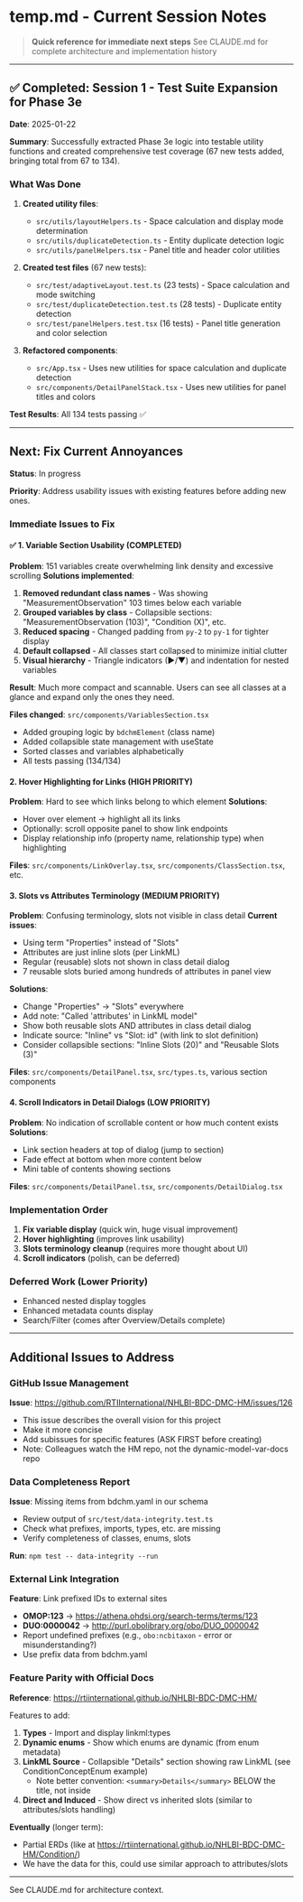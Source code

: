 # temp.md - Current Session Notes

> **Quick reference for immediate next steps**
> See CLAUDE.md for complete architecture and implementation history

---

## ✅ Completed: Session 1 - Test Suite Expansion for Phase 3e

**Date**: 2025-01-22

**Summary**: Successfully extracted Phase 3e logic into testable utility functions and created comprehensive test coverage (67 new tests added, bringing total from 67 to 134).

### What Was Done

1. **Created utility files**:
   - `src/utils/layoutHelpers.ts` - Space calculation and display mode determination
   - `src/utils/duplicateDetection.ts` - Entity duplicate detection logic
   - `src/utils/panelHelpers.tsx` - Panel title and header color utilities

2. **Created test files** (67 new tests):
   - `src/test/adaptiveLayout.test.ts` (23 tests) - Space calculation and mode switching
   - `src/test/duplicateDetection.test.ts` (28 tests) - Duplicate entity detection
   - `src/test/panelHelpers.test.tsx` (16 tests) - Panel title generation and color selection

3. **Refactored components**:
   - `src/App.tsx` - Uses new utilities for space calculation and duplicate detection
   - `src/components/DetailPanelStack.tsx` - Uses new utilities for panel titles and colors

**Test Results**: All 134 tests passing ✅

---

## Next: Fix Current Annoyances

**Status**: In progress

**Priority**: Address usability issues with existing features before adding new ones.

### Immediate Issues to Fix

#### ✅ 1. Variable Section Usability (COMPLETED)
**Problem**: 151 variables create overwhelming link density and excessive scrolling
**Solutions implemented**:
1. **Removed redundant class names** - Was showing "MeasurementObservation" 103 times below each variable
2. **Grouped variables by class** - Collapsible sections: "MeasurementObservation (103)", "Condition (X)", etc.
3. **Reduced spacing** - Changed padding from `py-2` to `py-1` for tighter display
4. **Default collapsed** - All classes start collapsed to minimize initial clutter
5. **Visual hierarchy** - Triangle indicators (▶/▼) and indentation for nested variables

**Result**: Much more compact and scannable. Users can see all classes at a glance and expand only the ones they need.

**Files changed**: `src/components/VariablesSection.tsx`
- Added grouping logic by `bdchmElement` (class name)
- Added collapsible state management with useState
- Sorted classes and variables alphabetically
- All tests passing (134/134)

#### 2. Hover Highlighting for Links (HIGH PRIORITY)
**Problem**: Hard to see which links belong to which element
**Solutions**:
- Hover over element → highlight all its links
- Optionally: scroll opposite panel to show link endpoints
- Display relationship info (property name, relationship type) when highlighting

**Files**: `src/components/LinkOverlay.tsx`, `src/components/ClassSection.tsx`, etc.

#### 3. Slots vs Attributes Terminology (MEDIUM PRIORITY)
**Problem**: Confusing terminology, slots not visible in class detail
**Current issues**:
- Using term "Properties" instead of "Slots"
- Attributes are just inline slots (per LinkML)
- Regular (reusable) slots not shown in class detail dialog
- 7 reusable slots buried among hundreds of attributes in panel view

**Solutions**:
- Change "Properties" → "Slots" everywhere
- Add note: "Called 'attributes' in LinkML model"
- Show both reusable slots AND attributes in class detail dialog
- Indicate source: "Inline" vs "Slot: id" (with link to slot definition)
- Consider collapsible sections: "Inline Slots (20)" and "Reusable Slots (3)"

**Files**: `src/components/DetailPanel.tsx`, `src/types.ts`, various section components

#### 4. Scroll Indicators in Detail Dialogs (LOW PRIORITY)
**Problem**: No indication of scrollable content or how much content exists
**Solutions**:
- Link section headers at top of dialog (jump to section)
- Fade effect at bottom when more content below
- Mini table of contents showing sections

**Files**: `src/components/DetailPanel.tsx`, `src/components/DetailDialog.tsx`

### Implementation Order

1. **Fix variable display** (quick win, huge visual improvement)
2. **Hover highlighting** (improves link usability)
3. **Slots terminology cleanup** (requires more thought about UI)
4. **Scroll indicators** (polish, can be deferred)

### Deferred Work (Lower Priority)

- Enhanced nested display toggles
- Enhanced metadata counts display
- Search/Filter (comes after Overview/Details complete)

---

## Additional Issues to Address

### GitHub Issue Management
**Issue**: https://github.com/RTIInternational/NHLBI-BDC-DMC-HM/issues/126
- This issue describes the overall vision for this project
- Make it more concise
- Add subissues for specific features (ASK FIRST before creating)
- Note: Colleagues watch the HM repo, not the dynamic-model-var-docs repo

### Data Completeness Report
**Issue**: Missing items from bdchm.yaml in our schema
- Review output of `src/test/data-integrity.test.ts`
- Check what prefixes, imports, types, etc. are missing
- Verify completeness of classes, enums, slots

**Run**: `npm test -- data-integrity --run`

### External Link Integration
**Feature**: Link prefixed IDs to external sites
- **OMOP:123** → https://athena.ohdsi.org/search-terms/terms/123
- **DUO:0000042** → http://purl.obolibrary.org/obo/DUO_0000042
- Report undefined prefixes (e.g., `obo:ncbitaxon` - error or misunderstanding?)
- Use prefix data from bdchm.yaml

### Feature Parity with Official Docs
**Reference**: https://rtiinternational.github.io/NHLBI-BDC-DMC-HM/

Features to add:
1. **Types** - Import and display linkml:types
2. **Dynamic enums** - Show which enums are dynamic (from enum metadata)
3. **LinkML Source** - Collapsible "Details" section showing raw LinkML (see ConditionConceptEnum example)
   - Note better convention: `<summary>Details</summary>` BELOW the title, not inside
4. **Direct and Induced** - Show direct vs inherited slots (similar to attributes/slots handling)

**Eventually** (longer term):
- Partial ERDs (like at https://rtiinternational.github.io/NHLBI-BDC-DMC-HM/Condition/)
- We have the data for this, could use similar approach to attributes/slots

---

See CLAUDE.md for architecture context.
